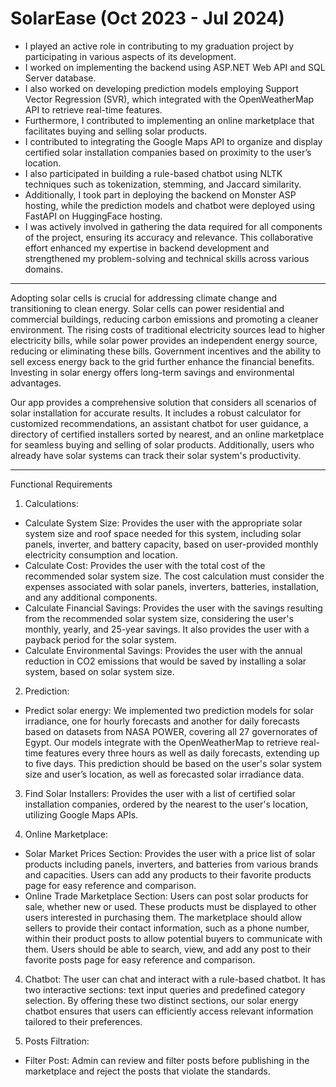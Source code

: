 # SolarEase (Oct 2023 - Jul 2024)
- I played an active role in contributing to my graduation project by participating in various aspects of its development.
- I worked on implementing the backend using ASP.NET Web API and SQL Server database.
- I also worked on developing prediction models employing Support Vector Regression (SVR), which integrated with the OpenWeatherMap API to retrieve real-time features. 
- Furthermore, I contributed to implementing an online marketplace that facilitates buying and selling solar products.
- I contributed to integrating the Google Maps API to organize and display certified solar installation companies based on proximity to the user’s location. 
- I also participated in building a rule-based chatbot using NLTK techniques such as tokenization, stemming, and Jaccard similarity. 
- Additionally, I took part in deploying the backend on Monster ASP hosting, while the prediction models and chatbot were deployed using FastAPI on HuggingFace hosting.
- I was actively involved in gathering the data required for all components of the project, ensuring its accuracy and relevance.
This collaborative effort enhanced my expertise in backend development and strengthened my problem-solving and technical skills across various domains.

-------------------------------------------------------------------------------------------------------------

Adopting solar cells is crucial for addressing climate change and transitioning to clean energy. Solar cells can power residential and commercial buildings, reducing carbon emissions and promoting a cleaner environment. The rising costs of traditional electricity sources lead to higher electricity bills, while solar power provides an independent energy source, reducing or eliminating these bills. Government incentives and the ability to sell excess energy back to the grid further enhance the financial benefits. Investing in solar energy offers long-term savings and environmental advantages. 

Our app provides a comprehensive solution that considers all scenarios of solar installation for accurate results. It includes a robust calculator for customized recommendations, an assistant chatbot for user guidance, a directory of certified installers sorted by nearest, and an online marketplace for seamless buying and selling of solar products. Additionally, users who already have solar systems can track their solar system's productivity.

-------------------------------------------------------------------------------------------------------------
Functional Requirements
1) Calculations:
- Calculate System Size: Provides the user with the appropriate solar system size and roof space needed for this system, including solar panels, inverter, and battery capacity, based on user-provided monthly electricity consumption and location.
- Calculate Cost: Provides the user with the total cost of the recommended solar system size. The cost calculation must consider the expenses associated with solar panels, inverters, batteries, installation, and any additional components.
- Calculate Financial Savings: Provides the user with the savings resulting from the recommended solar system size, considering the user's monthly, yearly, and 25-year savings. It also provides the user with a payback period for the solar system.
- Calculate Environmental Savings: Provides the user with the annual reduction in CO2 emissions that would be saved by installing a solar system, based on solar system size.

2) Prediction:
- Predict solar energy: We implemented two prediction models for solar irradiance, one for hourly forecasts and another for daily forecasts based on datasets from NASA POWER, covering all 27 governorates of Egypt. Our models integrate with the OpenWeatherMap to retrieve real-time features every three hours as well as daily forecasts, extending up to five days. This prediction should be based on the user's solar system size and user’s location, as well as forecasted solar irradiance data.

3) Find Solar Installers: Provides the user with a list of certified solar installation companies, ordered by the nearest to the user's location, utilizing Google Maps APIs.

4) Online Marketplace:
- Solar Market Prices Section: Provides the user with a price list of solar products including panels, inverters, and batteries from various brands and capacities. Users can add any products to their favorite products page for easy reference and comparison.
- Online Trade Marketplace Section: Users can post solar products for sale, whether new or used. These products must be displayed to other users interested in purchasing them. The marketplace should allow sellers to provide their contact information, such as a phone number, within their product posts to allow potential buyers to communicate with them. Users should be able to search, view, and add any post to their favorite posts page for easy reference and comparison.

4) Chatbot: The user can chat and interact with a rule-based chatbot. It has two interactive sections: text input queries and predefined category selection. By offering these two distinct sections, our solar energy chatbot ensures that users can efficiently access relevant information tailored to their preferences.

5) Posts Filtration: 
- Filter Post: Admin can review and filter posts before publishing in the marketplace and reject the posts that violate the standards.
